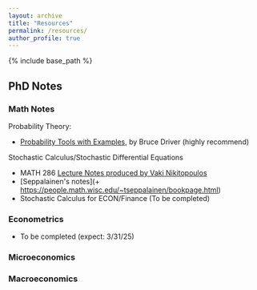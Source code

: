 ```yaml
---
layout: archive
title: "Resources"
permalink: /resources/
author_profile: true
---
```


{% include base_path %}

## PhD Notes

### Math Notes
Probability Theory:
+ [Probability Tools with Examples](https://mathweb.ucsd.edu/~bdriver/280_18-19_prob/Lecture_Notes/2018-19-Lecture%20Notes.pdf), by Bruce Driver (highly recommend)

Stochastic Calculus/Stochastic Differential Equations
+ MATH 286 [Lecture Notes produced by Vaki Nikitopoulos](https://sites.google.com/view/vakiniki/notes)
+ [Seppalainen's notes](+ https://people.math.wisc.edu/~tseppalainen/bookpage.html)
+ Stochastic Calculus for ECON/Finance (To be completed)


### Econometrics
+ To be completed (expect: 3/31/25)

### Microeconomics

### Macroeconomics

